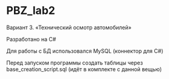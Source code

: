 # PBZ_lab2
Вариант 3. «Технический осмотр автомобилей»

Разработано на C#

Для работы с БД использовался MySQL (коннектор для C#)

Перед запуском программы создать таблицы через base_creation_script.sql (идёт в комплекте с данной вещью)
